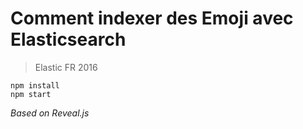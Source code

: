 # Comment indexer des Emoji avec Elasticsearch

> Elastic FR 2016

```
npm install
npm start
```

*Based on Reveal.js*
